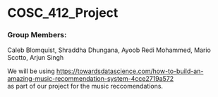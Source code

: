 # COSC_412_Project

### Group Members:
Caleb Blomquist, Shraddha Dhungana, Ayoob Redi Mohammed, Mario Scotto, Arjun Singh   

We will be using https://towardsdatascience.com/how-to-build-an-amazing-music-recommendation-system-4cce2719a572  
as part of our project for the music reccomendations. 
